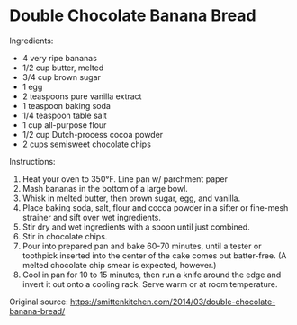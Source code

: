 # Double Chocolate Banana Bread

Ingredients:
* 4 very ripe bananas
* 1/2 cup butter, melted
* 3/4 cup brown sugar
* 1 egg
* 2 teaspoons pure vanilla extract
* 1 teaspoon baking soda
* 1/4 teaspoon table salt
* 1 cup all-purpose flour
* 1/2 cup Dutch-process cocoa powder
* 2 cups semisweet chocolate chips

Instructions:
1. Heat your oven to 350°F. Line pan w/ parchment paper
1. Mash bananas in the bottom of a large bowl.
1. Whisk in melted butter, then brown sugar, egg, and vanilla. 
1. Place baking soda, salt, flour and cocoa powder in a sifter or fine-mesh strainer and sift over wet ingredients.
1. Stir dry and wet ingredients with a spoon until just combined. 
1. Stir in chocolate chips.
1. Pour into prepared pan and bake 60-70 minutes, until a tester or toothpick inserted into the center of the cake comes out batter-free. (A melted chocolate chip smear is expected, however.)
1. Cool in pan for 10 to 15 minutes, then run a knife around the edge and invert it out onto a cooling rack. Serve warm or at room temperature.


Original source: https://smittenkitchen.com/2014/03/double-chocolate-banana-bread/
